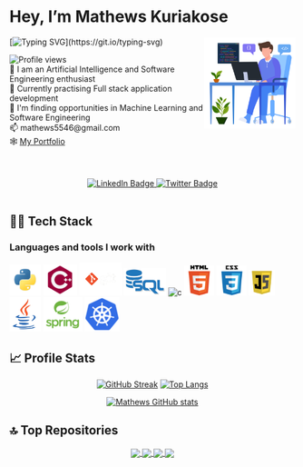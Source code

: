 <h1> Hey, I’m Mathews Kuriakose </h1>

<img src="./images/—Pngtree—programmers working at home_8954697.png" width="32%" alt="vector" align="right"> 

[![Typing SVG](https://readme-typing-svg.herokuapp.com?font=Montserrat&color=blue&vCenter=true&lines=Software+Engineer+👨‍💻;Full+Stack+Dev+👨‍💻;Programmer+💻;)](https://git.io/typing-svg)

<img src="https://komarev.com/ghpvc/?username=MathewzVk&style=flat-square&color=blue" alt="Profile views"/>
<div align = "left">
  👀 I am an Artificial Intelligence and Software Engineering enthusiast<br>
  🤖 Currently practising Full stack application development<br>
  📖 I'm finding opportunities in Machine Learning and Software Engineering<br>
  📫 mathews5546@gmail.com <br> 
  🕸️ <a href = "https://mathews-kuriakose.netlify.app/">My Portfolio</a>

  </div>
<br>
<br>
<br>

<div id="badges" align = "center">

  <a href="https://www.linkedin.com/in/mathews-kuriakose-34841a22b">
    <img src="https://img.shields.io/badge/LinkedIn-0072b1?style=for-the-badge&logo=linkedin&logoColor=white" alt="LinkedIn Badge"/>
  </a>
  <a href="https://x.com/Mathewz22Vk?t=XpW_tgou4vqsPJpyE-Giqg&s=09">
    <img src="https://img.shields.io/badge/Twitter-1DA1F2?style=for-the-badge&logo=twitter&logoColor=white" alt="Twitter Badge"/>
  </a>
</div>

<br>

## 👩‍💻 Tech Stack
### Languages and tools I work with
<div>
<img height="55" alt="python" src="https://raw.githubusercontent.com/github/explore/80688e429a7d4ef2fca1e82350fe8e3517d3494d/topics/python/python.png">
<img height="55" alt="cpp" src="images/534-5342172_c-language-course-c-logo-removebg-preview (1).png">
<img width="75" alt="git" src="./images/git-removebg-preview.png">
<img height="48" alt="sql" src="./images/sql2-compressed-1-removebg-preview.png">
<img height="50" alt="c" src="https://fekir.info/img/c-logo.png">
<img height="53" alt="html" src="https://raw.githubusercontent.com/github/explore/5c058a388828bb5fde0bcafd4bc867b5bb3f26f3/topics/html/html.png">
<img height="53" alt="css" src="https://raw.githubusercontent.com/github/explore/80688e429a7d4ef2fca1e82350fe8e3517d3494d/topics/css/css.png"> 
<img height="45" alt="js" src="./images/456-4562295_library-of-javascript-icon-graphic-freeuse-png-files-removebg-preview.png"> 
<img height="60" alt="Java" src="./images/pnghut_java-programmer-computer-programming-logo-language.png">
<img height="60" alt="Spring" src="./images/pngwing.com.png">
<img height="60" alt="Spring" src="./images/58480a44cef1014c0b5e4917.png">

</div>


## 📈 Profile Stats
<div align = "center">
  
[![GitHub Streak](https://github-readme-streak-stats.herokuapp.com/?user=MathewzVk&theme=transparent&hide_border=true)](https://git.io/streak-stats)           [![Top Langs](https://github-readme-stats.vercel.app/api/top-langs/?username=MathewzVk&layout=compact&theme=transparent&hide_border=true)](https://github.com/MathewzVk/github-readme-stats)

[![Mathews GitHub stats](https://github-readme-stats.vercel.app/api?username=MathewzVk&show_icons=true&theme=transparent&hide_border=true&hide_title=true)](https://github.com/MathewzVk)
</p>
  </div>

## 🔝 Top Repositories
<div align = "center">
<a href="https://github.com/MathewzVk/cv-parser-backend">
  <img align="center" src="https://github-readme-stats.vercel.app/api/pin/?username=MathewzVk&repo=cv-parser-backend&theme=transparent" />
</a>
<a href="https://github.com/MathewzVk/crowd-funding-dapp">
  <img align="center" src="https://github-readme-stats.vercel.app/api/pin/?username=MathewzVk&repo=crowd-funding-dapp&theme=transparent" />
</a>
<a href="https://github.com/MathewzVk/3d-react">
  <img align="center" src="https://github-readme-stats.vercel.app/api/pin/?username=MathewzVk&repo=3d-react&theme=transparent" />
</a>
<a href="https://github.com/MathewzVk/springdatajpademo-with-jpa-hybernate">
  <img align="center" src="https://github-readme-stats.vercel.app/api/pin/?username=MathewzVk&repo=springdatajpademo-with-jpa-hybernate" />
</a>
</div>

<!---
MathewzVk/MathewzVk is a ✨ special ✨ repository because its `README.md` (this file) appears on your GitHub profile.
You can click the Preview link to take a look at your changes.
--->
